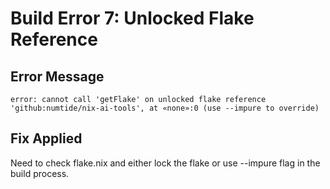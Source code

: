# Build Error 7: Unlocked Flake Reference

## Error Message
```
error: cannot call 'getFlake' on unlocked flake reference 'github:numtide/nix-ai-tools', at «none»:0 (use --impure to override)
```

## Fix Applied
Need to check flake.nix and either lock the flake or use --impure flag in the build process.
